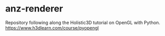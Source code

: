 # anz-renderer
Repository following along the Holistic3D tutorial on OpenGL with Python.
https://www.h3dlearn.com/course/pyopengl
